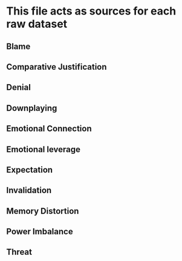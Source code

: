 # This file acts as sources for each raw dataset

## Blame
## Comparative Justification
## Denial
## Downplaying
## Emotional Connection
## Emotional leverage
## Expectation
## Invalidation
## Memory Distortion
## Power Imbalance
## Threat